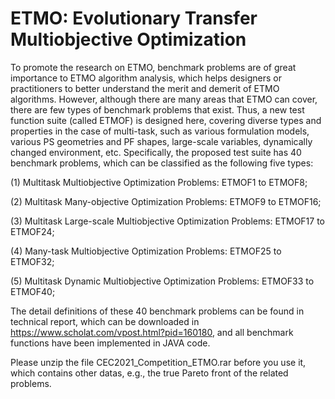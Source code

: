 # ETMO: Evolutionary Transfer Multiobjective Optimization
To promote the research on ETMO, benchmark problems are of great importance to ETMO algorithm analysis, which helps designers or practitioners to better understand the merit and demerit of ETMO algorithms. However, although there are many areas that ETMO can cover, there are few types of benchmark problems that exist. Thus, a new test function suite (called ETMOF) is designed here, covering diverse types and properties in the case of multi-task, such as various formulation models, various PS geometries and PF shapes, large-scale variables, dynamically changed environment, etc. Specifically, the proposed test suite has 40 benchmark problems, which can be classified as the following five types:
  
  (1)	Multitask Multiobjective Optimization Problems: ETMOF1 to ETMOF8;
  
  (2)	Multitask Many-objective Optimization Problems: ETMOF9 to ETMOF16;
  
  (3)	Multitask Large-scale Multiobjective Optimization Problems: ETMOF17 to ETMOF24;
  
  (4)	Many-task Multiobjective Optimization Problems: ETMOF25 to ETMOF32;
  
  (5)	Multitask Dynamic Multiobjective Optimization Problems: ETMOF33 to ETMOF40;

The detail definitions of these 40 benchmark problems can be found in technical report, which can be downloaded in https://www.scholat.com/vpost.html?pid=160180, and all benchmark functions have been implemented in JAVA code.

Please unzip the file CEC2021_Competition_ETMO.rar before you use it, which contains other datas, e.g., the true Pareto front of the related problems.
